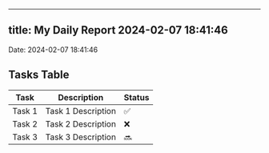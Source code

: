 
---
title: My Daily Report 2024-02-07 18:41:46
---

Date: 2024-02-07 18:41:46

## Tasks Table

| Task | Description | Status |
|------|-------------|--------|
| Task 1 | Task 1 Description | ✅ |
| Task 2 | Task 2 Description | ❌ |
| Task 3 | Task 3 Description | 🔜 |

